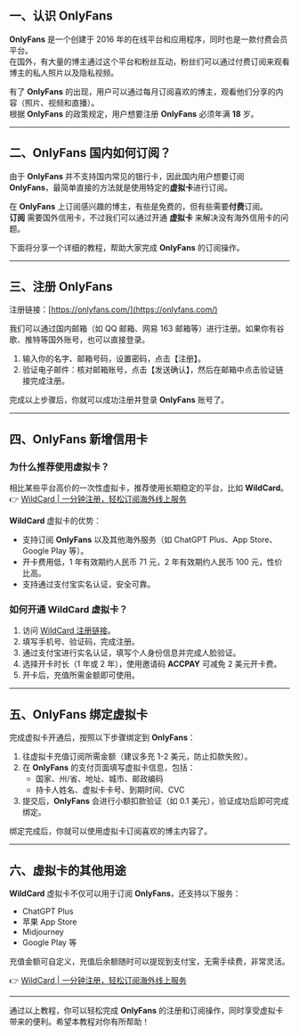 ## 一、认识 OnlyFans

**OnlyFans** 是一个创建于 2016 年的在线平台和应用程序，同时也是一款付费会员平台。  
在国外，有大量的博主通过这个平台和粉丝互动，粉丝们可以通过付费订阅来观看博主的私人照片以及隐私视频。

有了 **OnlyFans** 的出现，用户可以通过每月订阅喜欢的博主，观看他们分享的内容（照片、视频和直播）。  
根据 **OnlyFans** 的政策规定，用户想要注册 **OnlyFans** 必须年满 **18** 岁。

---

## 二、OnlyFans 国内如何订阅？

由于 **OnlyFans** 并不支持国内常见的银行卡，因此国内用户想要订阅 **OnlyFans**，最简单直接的方法就是使用特定的**虚拟卡**进行订阅。

在 **OnlyFans** 上订阅感兴趣的博主，有些是免费的，但有些需要**付费**订阅。  
**订阅** 需要国外信用卡，不过我们可以通过开通 **虚拟卡** 来解决没有海外信用卡的问题。

下面将分享一个详细的教程，帮助大家完成 **OnlyFans** 的订阅操作。

---

## 三、注册 OnlyFans

注册链接：[https://onlyfans.com/](https://onlyfans.com/)  

我们可以通过国内邮箱（如 QQ 邮箱、网易 163 邮箱等）进行注册。如果你有谷歌、推特等国外账号，也可以直接登录。

1. 输入你的名字、邮箱号码，设置密码，点击【注册】。
2. 验证电子邮件：核对邮箱账号，点击【发送确认】，然后在邮箱中点击验证链接完成注册。

完成以上步骤后，你就可以成功注册并登录 **OnlyFans** 账号了。

---

## 四、OnlyFans 新增信用卡

### 为什么推荐使用虚拟卡？

相比某些平台高价的一次性虚拟卡，推荐使用长期稳定的平台，比如 **WildCard**。  
👉 [WildCard | 一分钟注册，轻松订阅海外线上服务](https://bit.ly/bewildcard)

**WildCard** 虚拟卡的优势：
- 支持订阅 **OnlyFans** 以及其他海外服务（如 ChatGPT Plus、App Store、Google Play 等）。
- 开卡费用低，1 年有效期约人民币 71 元，2 年有效期约人民币 100 元，性价比高。
- 支持通过支付宝实名认证，安全可靠。

### 如何开通 WildCard 虚拟卡？

1. 访问 [WildCard 注册链接](https://bit.ly/bewildcard)。
2. 填写手机号、验证码，完成注册。
3. 通过支付宝进行实名认证，填写个人身份信息并完成人脸验证。
4. 选择开卡时长（1 年或 2 年），使用邀请码 **ACCPAY** 可减免 2 美元开卡费。
5. 开卡后，充值所需金额即可使用。

---

## 五、OnlyFans 绑定虚拟卡

完成虚拟卡开通后，按照以下步骤绑定到 **OnlyFans**：

1. 往虚拟卡充值订阅所需金额（建议多充 1-2 美元，防止扣款失败）。
2. 在 **OnlyFans** 的支付页面填写虚拟卡信息，包括：
   - 国家、州/省、地址、城市、邮政编码
   - 持卡人姓名、虚拟卡卡号、到期时间、CVC
3. 提交后，**OnlyFans** 会进行小额扣款验证（如 0.1 美元），验证成功后即可完成绑定。

绑定完成后，你就可以使用虚拟卡订阅喜欢的博主内容了。

---

## 六、虚拟卡的其他用途

**WildCard** 虚拟卡不仅可以用于订阅 **OnlyFans**，还支持以下服务：
- ChatGPT Plus
- 苹果 App Store
- Midjourney
- Google Play 等

充值金额可自定义，充值后余额随时可以提现到支付宝，无需手续费，非常灵活。

👉 [WildCard | 一分钟注册，轻松订阅海外线上服务](https://bit.ly/bewildcard)

---

通过以上教程，你可以轻松完成 **OnlyFans** 的注册和订阅操作，同时享受虚拟卡带来的便利。希望本教程对你有所帮助！